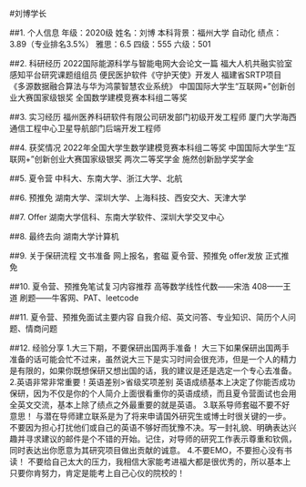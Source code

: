#刘博学长

##1. 个人信息
年级：2020级
姓名：刘博
本科背景：福州大学 自动化
绩点：3.89（专业排名3.5%）
雅思：6.5
四级：555 
六级：501

##2. 科研经历
2022国际能源科学与智能电网大会论文一篇
福大人机共融实验室感知平台研究课题组组员
便民医护软件《守护天使》开发人
福建省SRTP项目《多源数据融合算法与华为鸿蒙智慧农业系统》
中国国际大学生“互联网+”创新创业大赛国家级银奖
全国数学建模竞赛本科组二等奖

##3. 实习经历
福州医养科研软件有限公司研发部门初级开发工程师
厦门大学海西通信工程中心卫星导航部门后端开发工程师

##4. 获奖情况
2022年全国大学生数学建模竞赛本科组二等奖
中国国际大学生“互联网+”创新创业大赛国家级银奖
两次二等奖学金
施然创新励学奖学金

##5. 夏令营
中科大、东南大学、浙江大学、北航

##6. 预推免
湖南大学、深圳大学、上海科技、西安交大、天津大学

##7. Offer
湖南大学信科、东南大学软件、深圳大学交叉中心

##8. 最终去向
湖南大学计算机

##9. 关于保研流程
文书准备
网上报名，套磁
夏令营、预推免
offer发放
正式推免


##10. 夏令营、预推免笔试复习内容推荐
高等数学线性代数——宋浩
408——王道
刷题——牛客网、PAT、leetcode

##11. 夏令营、预推免面试主要内容
自我介绍、英文问答、专业知识、简历个人问题、情商问题

##12. 经验分享
1.大三下期，不要保研出国两手准备！
大三下如果保研出国两手准备的话可能会忙不过来，虽然说大三下是实习时间会很充沛，但是一个人的精力是有限的，如果你既想保研又想出国的话，我的建议是还是选定一个专心去准备。
2.英语非常非常重要！英语差别>省级奖项差别
英语成绩基本上决定了你能否成功保研，因为不仅是你的个人简介上面很看重你的英语成绩，而且夏令营面试也会用全英文交流，基本上除了绩点之外最重要的就是英语。
3.联系导师套磁不要不好意思！
与潜在导师建立联系是为了将来申请国外研究生或博士时很关键的一步。不要因为担心打扰他们或自己的英语不够好而犹豫不决。写一封礼貌、明确表达兴趣并寻求建议的邮件是个不错的开始。记住，对导师的研究工作表示尊重和钦佩，同时表达出你愿意为其研究项目做出贡献的诚意。
4.不要EMO，不要担心没有书读！
不要给自己太大的压力，我相信大家能考进福大都是很优秀的，所以基本上只要你肯努力，肯定是能考上自己心仪的院校的！
